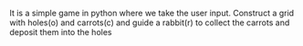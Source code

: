 It is a simple game in python where we take the user input. Construct a grid with holes(o) and carrots(c) and guide a rabbit(r) to collect the carrots and deposit them into the holes 
